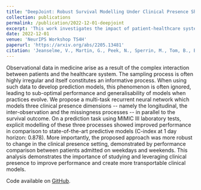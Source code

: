 ```yaml
---
title: "DeepJoint: Robust Survival Modelling Under Clinical Presence Shift"
collection: publications
permalink: /publication/2022-12-01-deepjoint
excerpt: 'This work investigates the impact of patient-healthcare system interactions on medical data and introduces a multi-task recurrent neural network to address potential performance issues caused by changes in this interaction.'
date: 2022-12-01
venue: 'NeurIPS Workshop TS4H'
paperurl: 'https://arxiv.org/abs/2205.13481'
citation: 'Jeanselme, V., Martin, G., Peek, N., Sperrin, M., Tom, B., Barrett, J. (2022). <b>DeepJoint: Robust Survival Modelling Under Clinical Presence Shift </b>. In <i>NeurIPS 2022 Workshop on Learning from Time Series for Health</i>.'
---
```


Observational data in medicine arise as a result of the complex interaction between patients and the healthcare system. The sampling process is often highly irregular and itself constitutes an informative process. When using such data to develop prediction models, this phenomenon is often ignored, leading to sub-optimal performance and generalisability of models when practices evolve. We propose a multi-task recurrent neural network which models three clinical presence dimensions -- namely the longitudinal, the inter-observation and the missingness processes -- in parallel to the survival outcome. On a prediction task using MIMIC III laboratory tests, explicit modelling of these three processes showed improved performance in comparison to state-of-the-art predictive models (C-index at 1 day horizon: 0.878). More importantly, the proposed approach was more robust to change in the clinical presence setting, demonstrated by performance comparison between patients admitted on weekdays and weekends. This analysis demonstrates the importance of studying and leveraging clinical presence to improve performance and create more transportable clinical models.

Code available on [GitHub](https://github.com/Jeanselme/ClinicalPresence).